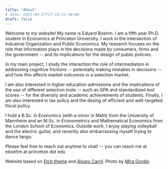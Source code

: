 ```yaml
---
title: "About"
# date: 2023-04-27T17:10:31-04:00
draft: false
---
```


Welcome to my website! My name is Eduard Boehm. I am a fifth year Ph.D. student in Economics at Princeton University. I work in the intersection of Industrial Organization and Public Economics. My research focuses on the role that information plays in the decisions made by consumers, firms and the government -- and its implications for the design of public policies.

In my main project, I study the interaction the role of intermediation in addressing cognitive frictions -- potentially making mistakes in decisions -- and how this affects market outcomes in a selection market. 

I am also interested in higher education admissions and the implications of the use of different selection tools -- such as GPA and standardized test scores -- for the diversity and academic achievements of students. Finally, I am also interested in tax policy and the desing of efficient and well-targeted fiscal policy.

I hold a B.Sc. in Economics (with a minor in Math) from the University of Mannheim and an M.Sc. in Econometrics and Mathematical Economics from the London School of Economics.  Outside work, I enjoy playing volleyball and the electric guitar, and recently also embarrassing myself trying to dance tango.

Please feel free to reach out anytime to chat! -- you can reach me at eboehm at princeton dot edu

Website based on [Etch theme](https://themes.gohugo.io/themes/etch/) and [Álvaro Carril](https://acarril.github.io). Photo by [Mira Gordin](https://miragordin.github.io/).